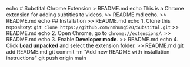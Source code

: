 echo # Substital Chrome Extension > README.md
echo This is a Chrome extension for adding subtitles to videos. >> README.md
echo. >> README.md
echo ## Installation >> README.md
echo 1. Clone this repository: `git clone https://github.com/nmhung520/Substital.git` >> README.md
echo 2. Open Chrome, go to `chrome://extensions/`. >> README.md
echo 3. Enable **Developer mode**. >> README.md
echo 4. Click **Load unpacked** and select the extension folder. >> README.md
git add README.md
git commit -m "Add new README with installation instructions"
git push origin main
